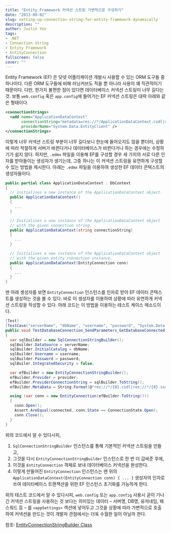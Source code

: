 ```yaml
---
title: "Entity Framework 커넥션 스트링 가변적으로 구성하기"
date: "2013-09-02"
slug: setting-up-connection-string-for-entity-framework-dynamically
description: ""
author: Justin Yoo
tags:
- .NET
- Connection String
- Entity Framework
- EntityConnection
fullscreen: false
cover: ""
---
```


Entity Framework (EF) 은 닷넷 어플리케이션 개발시 사용할 수 있는 ORM 도구들 중 하나이다. 다른 ORM 도구들에 비해 러닝커브도 적을 뿐 아니라 사용이 꽤 직관적이기 때문이다. 다만, 한가지 불편한 점이 있다면 데이터베이스 커넥션 스트링이 너무 길다는 것. 보통 `web.config` 혹은 `app.config`에 들어가는 EF 커넥션 스트링은 대략 아래와 같은 형태이다.

```xml
<connectionStrings>
  <add name="ApplicationDataContext"
       connectionString="metadata=res://*/ApplicationDataContext.csdl|res://*/ApplicationDataContext.ssdl|res://*/ApplicationDataContext.msl;provider=System.Data.SqlClient;provider connection string=&quot;data source=(LocalDB)v11.0;attachdbfilename=|Data Directory|AdventureWorks.mdf;UserId=username;Password=passwordintegrated security=False;connect timeout=30;MultipleActiveResultSets=True;App=EntityFramework&quot;"
       providerName="System.Data.EntityClient" />
</connectionStrings>

```

이렇게 너무 커넥션 스트링 부분이 너무 길다보니 한눈에 들어오지도 않을 뿐더러, 상황에 따라 적절하게 서버가 바뀐다거나 데이터베이스가 바뀐다거나 하는 경우에는 수정하기가 쉽지 않다. 하지만, `.edmx` 파일을 이용해 EF를 구성할 경우 세 가지의 서로 다른 인자를 받아들이는 생성자가 생기는데, 그중 하나는 이 커넥션 스트링을 유연하게 구성할 수 있는 방법을 제시한다. 아래는 `.edmx` 파일을 이용하여 생성한 EF 데이터 콘텍스트의 생성자들이다.

```csharp
public partial class ApplicationDataContext : DbContext
{
  // Initialises a new instance of the ApplicationDataContext object.
  public ApplicationDataContext()
  {
    ...
  }

  // Initialises a new instance of the ApplicationDataContext object
  // with the given connection string.
  public ApplicationDataContext(string connectionString)
  {
    ...
  }

  // Initialises a new instance of the ApplicationDataContext object
  // with the given entity connection instance.
  public ApplicationDataContext(EntityConnection conn)
  {
    ...
  }
}

```

맨 아래 생성자를 보면 `EntityConnection` 인스턴스를 인자로 받아 EF 데이터 콘텍스트를 생성하는 것을 볼 수 있다. 바로 이 생성자를 이용하여 상황에 따라 유연하게 커넥션 스트링을 작성할 수 있다. 아래 코드는 이 방법을 이용하는 테스트 케이스 메소드이다.

```csharp
[Test]
[TestCase("serverName", "dbName", "username", "password", "System.Data.SqlClient", true)]
public void TestDatabaseConnection_SendParameters_GetDatabaseConnected(string serverName, string dbName, string username, string password, string provider, bool connected)
{
  var sqlBuilder = new SqlConnectionStringBuilder();
  sqlBuilder.DataSource = serverName;
  sqlBuilder.InitialCatalog = dbName;
  sqlBuilder.Username = username;
  sqlBuilder.Password = password;
  sqlBuiler.IntegratedSecurity = false;

  var efBuilder = new EntityConnectionStringBuilder();
  efBuilder.Provider = provider;
  efBuilder.ProviderConnectionString = sqlBuilder.ToString();
  efBuilder.MetaData = String.Format(@"res://*/{0}.csdl|res://*/{0}.ssdl|res://*/{0}.msl", "ApplicationDataContext");

  using (var conn = new EntityConnection(efBuilder.ToString()))
  {
    conn.Open();
    Assert.AreEqual(connected, conn.State == ConnectionState.Open);
    conn.Close();
  }
}

```

위의 코드에서 알 수 있다시피,

1. `SqlConnectionStringBuilder` 인스턴스를 통해 기본적인 커넥션 스트링을 만들고,
2. 그것을 다시 `EntityConnectionStringBuilder` 인스턴스로 한 번 더 감싸준 후에,
3. 이것을 `EntityConnection` 객체로 보내 데이터베이스 커넥션을 완성한다.
4. 이렇게 만들어진 `EntityConnection` 인스턴스는 맨 위의 `ApplicationDataContext(EntityConnection conn) { ... }` 생성자의 인자로 쓰여 데이터베이스 트랜잭션을 위한 EF 인스턴스 초기화를 가능하게 한다.

위의 테스트 코드에서 알 수 있다시피, `web.config` 또는 `app.config` 사용시 굳이 기나긴 커넥션 스트링을 사용하는 것 보다는 의미있는 데이터 – 서버명, DB명, 유저네임, 패스워드 등 – 를 `<appSettings>` 섹션에 넣어두고 그것을 상황에 따라 가변적으로 호출하여 커넥션을 만드는 것이 개발자 관점에서는 더욱 수월한 일이 아닐까 한다.

참조: [EntityConnectionStringBuilder Class](http://msdn.microsoft.com/en-us/library/system.data.entityclient.entityconnectionstringbuilder.aspx)
